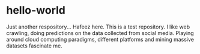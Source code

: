 # hello-world
Just another respository...
Hafeez here. This is a test repository. I like web crawling, doing predictions on the data collected from social media. Playing around cloud computing paradigms, different platforms and mining massive datasets fascinate me.  
